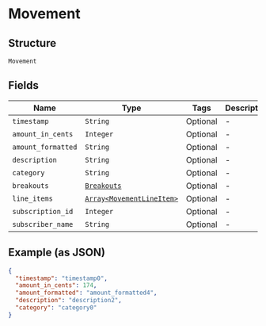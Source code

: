 
# Movement

## Structure

`Movement`

## Fields

| Name | Type | Tags | Description |
|  --- | --- | --- | --- |
| `timestamp` | `String` | Optional | - |
| `amount_in_cents` | `Integer` | Optional | - |
| `amount_formatted` | `String` | Optional | - |
| `description` | `String` | Optional | - |
| `category` | `String` | Optional | - |
| `breakouts` | [`Breakouts`](../../doc/models/breakouts.md) | Optional | - |
| `line_items` | [`Array<MovementLineItem>`](../../doc/models/movement-line-item.md) | Optional | - |
| `subscription_id` | `Integer` | Optional | - |
| `subscriber_name` | `String` | Optional | - |

## Example (as JSON)

```json
{
  "timestamp": "timestamp0",
  "amount_in_cents": 174,
  "amount_formatted": "amount_formatted4",
  "description": "description2",
  "category": "category0"
}
```

